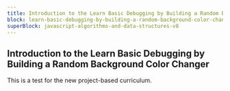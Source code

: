 ```yaml
---
title: Introduction to the Learn Basic Debugging by Building a Random Background Color Changer
block: learn-basic-debugging-by-building-a-random-background-color-changer
superBlock: javascript-algorithms-and-data-structures-v8
---
```


## Introduction to the Learn Basic Debugging by Building a Random Background Color Changer

This is a test for the new project-based curriculum.
